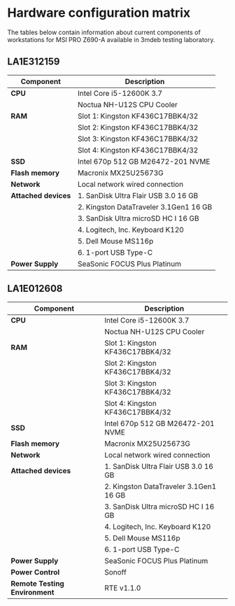 # Hardware configuration matrix

The tables below contain information about current components of
workstations for MSI PRO Z690-A available in 3mdeb testing laboratory.

## LA1E312159

| Component                      | Description                                 |
|--------------------------------|---------------------------------------------|
| **CPU**                        | Intel Core i5-12600K 3.7                    |
|                                | Noctua NH-U12S CPU Cooler                   |
| **RAM**                        | Slot 1: Kingston KF436C17BBK4/32            |
|                                | Slot 2: Kingston KF436C17BBK4/32            |
|                                | Slot 3: Kingston KF436C17BBK4/32            |
|                                | Slot 4: Kingston KF436C17BBK4/32            |
| **SSD**                        | Intel 670p 512 GB M26472-201 NVME           |
| **Flash memory**               | Macronix MX25U25673G                        |
| **Network**                    | Local network wired connection              |
| **Attached devices**           | 1. SanDisk Ultra  Flair USB 3.0 16 GB       |
|                                | 2. Kingston DataTraveler 3.1Gen1 16 GB      |
|                                | 3. SanDisk Ultra microSD HC I 16 GB         |
|                                | 4. Logitech, Inc. Keyboard K120             |
|                                | 5. Dell Mouse MS116p                        |
|                                | 6. 1-port USB Type-C                        |
| **Power Supply**               | SeaSonic FOCUS Plus Platinum                |

## LA1E012608

| Component                      | Description                                 |
|--------------------------------|---------------------------------------------|
| **CPU**                        | Intel Core i5-12600K 3.7                    |
|                                | Noctua NH-U12S CPU Cooler                   |
| **RAM**                        | Slot 1: Kingston KF436C17BBK4/32            |
|                                | Slot 2: Kingston KF436C17BBK4/32            |
|                                | Slot 3: Kingston KF436C17BBK4/32            |
|                                | Slot 4: Kingston KF436C17BBK4/32            |
| **SSD**                        | Intel 670p 512 GB M26472-201 NVME           |
| **Flash memory**               | Macronix MX25U25673G                        |
| **Network**                    | Local network wired connection              |
| **Attached devices**           | 1. SanDisk Ultra  Flair USB 3.0 16 GB       |
|                                | 2. Kingston DataTraveler 3.1Gen1 16 GB      |
|                                | 3. SanDisk Ultra microSD HC I 16 GB         |
|                                | 4. Logitech, Inc. Keyboard K120             |
|                                | 5. Dell Mouse MS116p                        |
|                                | 6. 1-port USB Type-C                        |
| **Power Supply**               | SeaSonic FOCUS Plus Platinum                |
| **Power Control**              | Sonoff                                      |
| **Remote Testing Environment** | RTE v1.1.0                                  |
